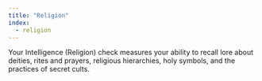```yaml
---
title: "Religion"
index:
  - religion
---
```

Your Intelligence (Religion) check measures your ability to recall lore about deities, rites and prayers, religious hierarchies, holy symbols, and the practices of secret cults.
